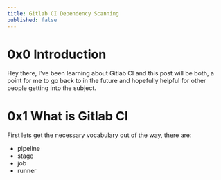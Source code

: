 ```yaml
---
title: Gitlab CI Dependency Scanning
published: false
---
```


# 0x0 Introduction

Hey there, I've been learning about Gitlab CI and this post will be both, a point for me to go back to in the future and hopefully helpful for other people getting into the subject.

# 0x1 What is Gitlab CI

First lets get the necessary vocabulary out of the way, there are:

* pipeline
* stage
* job
* runner

